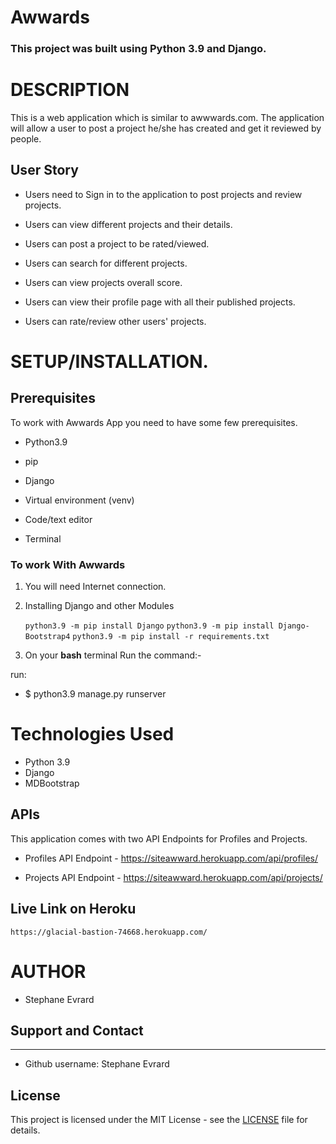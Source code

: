 # Awwards

### **This project was built using Python 3.9  and Django.** 


# DESCRIPTION

This is a web application which is similar to awwwards.com. The application will allow a user to post a project he/she has created and get it reviewed by people.

## User Story

- Users need to Sign in to the application to post projects and review projects.

- Users can view different projects and their details. 

- Users can post a project to be rated/viewed.

- Users can search for different projects.

-  Users can view projects overall score. 

-  Users can view their profile page with all their published projects. 

-  Users can rate/review other users' projects.


# **SETUP/INSTALLATION.**
## Prerequisites

To work with Awwards App you need to have some few prerequisites.

- Python3.9

- pip

- Django 

- Virtual environment (venv)

- Code/text editor

- Terminal


### **To work With Awwards**

1. You will need Internet connection.

2. Installing Django and other Modules

    `python3.9 -m pip install Django`
    `python3.9 -m pip install Django-Bootstrap4`
    `python3.9 -m pip install -r requirements.txt`

9. On your **bash** terminal Run the command:- 

run: 
* $ python3.9 manage.py runserver

# Technologies Used

* Python 3.9
* Django
* MDBootstrap


## APIs 
This application comes with two API Endpoints for Profiles and Projects.

- Profiles API Endpoint - https://siteawward.herokuapp.com/api/profiles/ 

- Projects API Endpoint - https://siteawward.herokuapp.com/api/projects/

## Live Link on Heroku
    https://glacial-bastion-74668.herokuapp.com/


# AUTHOR

* Stephane Evrard  

## Support and Contact
---

- Github username: Stephane Evrard

## License
This project is licensed under the MIT License - see the [LICENSE](LICENSE) file for details.
